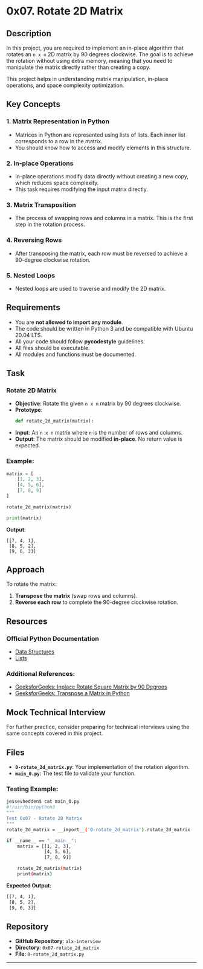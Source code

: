 # 0x07. Rotate 2D Matrix

## Description
In this project, you are required to implement an in-place algorithm that rotates an `n x n` 2D matrix by 90 degrees clockwise. The goal is to achieve the rotation without using extra memory, meaning that you need to manipulate the matrix directly rather than creating a copy.

This project helps in understanding matrix manipulation, in-place operations, and space complexity optimization.

## Key Concepts

### 1. Matrix Representation in Python
- Matrices in Python are represented using lists of lists. Each inner list corresponds to a row in the matrix.
- You should know how to access and modify elements in this structure.

### 2. In-place Operations
- In-place operations modify data directly without creating a new copy, which reduces space complexity.
- This task requires modifying the input matrix directly.

### 3. Matrix Transposition
- The process of swapping rows and columns in a matrix. This is the first step in the rotation process.

### 4. Reversing Rows
- After transposing the matrix, each row must be reversed to achieve a 90-degree clockwise rotation.

### 5. Nested Loops
- Nested loops are used to traverse and modify the 2D matrix.
  
## Requirements

- You are **not allowed to import any module**.
- The code should be written in Python 3 and be compatible with Ubuntu 20.04 LTS.
- All your code should follow **pycodestyle** guidelines.
- All files should be executable.
- All modules and functions must be documented.

## Task

### Rotate 2D Matrix
- **Objective**: Rotate the given `n x n` matrix by 90 degrees clockwise.
- **Prototype**: 
    ```python
    def rotate_2d_matrix(matrix):
    ```
- **Input**: An `n x n` matrix where `n` is the number of rows and columns.
- **Output**: The matrix should be modified **in-place**. No return value is expected.

### Example:
```python
matrix = [
    [1, 2, 3],
    [4, 5, 6],
    [7, 8, 9]
]

rotate_2d_matrix(matrix)

print(matrix)
```
**Output**:
```
[[7, 4, 1],
 [8, 5, 2],
 [9, 6, 3]]
```

## Approach

To rotate the matrix:
1. **Transpose the matrix** (swap rows and columns).
2. **Reverse each row** to complete the 90-degree clockwise rotation.

## Resources

### Official Python Documentation
- [Data Structures](https://docs.python.org/3/tutorial/datastructures.html)
- [Lists](https://docs.python.org/3/tutorial/datastructures.html#more-on-lists)

### Additional References:
- [GeeksforGeeks: Inplace Rotate Square Matrix by 90 Degrees](https://www.geeksforgeeks.org/inplace-rotate-square-matrix-by-90-degrees/)
- [GeeksforGeeks: Transpose a Matrix in Python](https://www.geeksforgeeks.org/python-transpose-matrix/)

## Mock Technical Interview
For further practice, consider preparing for technical interviews using the same concepts covered in this project.

## Files

- **`0-rotate_2d_matrix.py`**: Your implementation of the rotation algorithm.
- **`main_0.py`**: The test file to validate your function.

### Testing Example:
```bash
jessevhedden$ cat main_0.py
#!/usr/bin/python3
"""
Test 0x07 - Rotate 2D Matrix
"""
rotate_2d_matrix = __import__('0-rotate_2d_matrix').rotate_2d_matrix

if __name__ == "__main__":
    matrix = [[1, 2, 3],
              [4, 5, 6],
              [7, 8, 9]]

    rotate_2d_matrix(matrix)
    print(matrix)
```
**Expected Output**:
```bash
[[7, 4, 1],
 [8, 5, 2],
 [9, 6, 3]]
```

## Repository
- **GitHub Repository**: `alx-interview`
- **Directory**: `0x07-rotate_2d_matrix`
- **File**: `0-rotate_2d_matrix.py`

---
